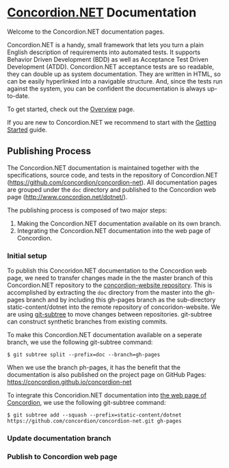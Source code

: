 # [Concordion.NET](http://www.concordion.org/dotnet/) Documentation

Welcome to the Concordion.NET documentation pages.

Concordion.NET is a handy, small framework that lets you turn a plain English description of requirements into automated tests. It supports Behavior Driven Development (BDD) as well as Acceptance Test Driven Development (ATDD). Concordion.NET acceptance tests are so readable, they can double up as system documentation. They are written in HTML, so can be easily hyperlinked into a navigable structure. And, since the tests run against the system, you can be confident the documentation is always up-to-date.

To get started, check out the [Overview](http://www.concordion.org/dotnet/index.html) page.

If you are new to Concordion.NET we recommend to start with the  [Getting Started](http://www.concordion.org/dotnet/GettingStarted.html) guide.

## Publishing Process

The Concordion.NET documentation is maintained together with the specifications, source code, and tests in the repository of Concordion.NET (https://github.com/concordion/concordion-net). All documentation pages are grouped under the `doc` directory and published to the Concordion web page (http://www.concordion.net/dotnet/).

The publishing process is composed of two major steps:

1. Making the Concordion.NET documentation available on its own branch.
2. Integrating the Concordion.NET documentation into the web page of Concordion.

### Initial setup

To publish this Concoridon.NET documentation to the Concordion web page, we need to transfer  changes made in the the master branch of this Concordion.NET repository to the [concordion-website repository](https://github.com/concordion/concordion-website). This is accomplished by extracting the `doc` directory from the master into the gh-pages branch and by including this gh-pages branch as the sub-directory static-content/dotnet into the remote repository of concoridon-website. We are using [git-subtree](https://github.com/git/git/blob/master/contrib/subtree/git-subtree.txt) to move changes between repositories. git-subtree can construct synthetic branches from existing commits.

To make this Concordion.NET documentation available on a seperate branch, we use the following git-subtree command:
```
$ git subtree split --prefix=doc --branch=gh-pages
```
When we use the branch ph-pages, it has the benefit that the documentation is also published on the project page on GitHub Pages: https://concordion.github.io/concordion-net

To integrate this Concoridion.NET documentation into [the web page of Concordion](http://concordion.org/), we use the following git-subtree command:
```
$ git subtree add --squash --prefix=static-content/dotnet https://github.com/concordion/concordion-net.git gh-pages
```

### Update documentation branch

### Publish to Concordion web page

